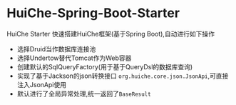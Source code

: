 # HuiChe-Spring-Boot-Starter
HuiChe Starter 快速搭建HuiChe框架(基于Spring Boot),自动进行如下操作
- 选择Druid当作数据库连接池
- 选择Undertow替代Tomcat作为Web容器
- 创建默认的SqlQueryFactory(用于基于QueryDsl的数据库查询)
- 实现了基于Jackson的json转换接口 `org.huiche.core.json.JsonApi`,可直接注入JsonApi使用
- 默认进行了全局异常处理,统一返回了`BaseResult`